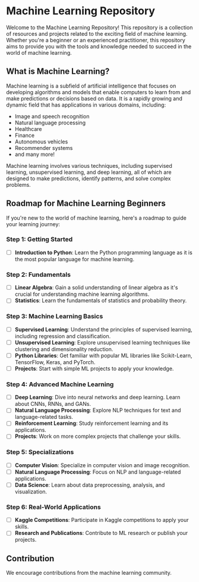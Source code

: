 # Machine Learning Repository

Welcome to the Machine Learning Repository! This repository is a collection of resources and projects related to the exciting field of machine learning. Whether you're a beginner or an experienced practitioner, this repository aims to provide you with the tools and knowledge needed to succeed in the world of machine learning.

## What is Machine Learning?

Machine learning is a subfield of artificial intelligence that focuses on developing algorithms and models that enable computers to learn from and make predictions or decisions based on data. It is a rapidly growing and dynamic field that has applications in various domains, including:

- Image and speech recognition
- Natural language processing
- Healthcare
- Finance
- Autonomous vehicles
- Recommender systems
- and many more!

Machine learning involves various techniques, including supervised learning, unsupervised learning, and deep learning, all of which are designed to make predictions, identify patterns, and solve complex problems.

## Roadmap for Machine Learning Beginners

If you're new to the world of machine learning, here's a roadmap to guide your learning journey:

### Step 1: Getting Started
- [ ] **Introduction to Python**: Learn the Python programming language as it is the most popular language for machine learning.

### Step 2: Fundamentals
- [ ] **Linear Algebra**: Gain a solid understanding of linear algebra as it's crucial for understanding machine learning algorithms.
- [ ] **Statistics**: Learn the fundamentals of statistics and probability theory.

### Step 3: Machine Learning Basics
- [ ] **Supervised Learning**: Understand the principles of supervised learning, including regression and classification.
- [ ] **Unsupervised Learning**: Explore unsupervised learning techniques like clustering and dimensionality reduction.
- [ ] **Python Libraries**: Get familiar with popular ML libraries like Scikit-Learn, TensorFlow, Keras, and PyTorch.
- [ ] **Projects**: Start with simple ML projects to apply your knowledge.

### Step 4: Advanced Machine Learning
- [ ] **Deep Learning**: Dive into neural networks and deep learning. Learn about CNNs, RNNs, and GANs.
- [ ] **Natural Language Processing**: Explore NLP techniques for text and language-related tasks.
- [ ] **Reinforcement Learning**: Study reinforcement learning and its applications.
- [ ] **Projects**: Work on more complex projects that challenge your skills.

### Step 5: Specializations
- [ ] **Computer Vision**: Specialize in computer vision and image recognition.
- [ ] **Natural Language Processing**: Focus on NLP and language-related applications.
- [ ] **Data Science**: Learn about data preprocessing, analysis, and visualization.

### Step 6: Real-World Applications
- [ ] **Kaggle Competitions**: Participate in Kaggle competitions to apply your skills.
- [ ] **Research and Publications**: Contribute to ML research or publish your projects.

## Contribution
We encourage contributions from the machine learning community.
